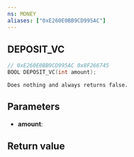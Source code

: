 ```yaml
---
ns: MONEY
aliases: ["0xE260E0BB9CD995AC"]
---
```

## DEPOSIT_VC

```c
// 0xE260E0BB9CD995AC 0x8F266745
BOOL DEPOSIT_VC(int amount);
```

```
Does nothing and always returns false.
```

## Parameters
* **amount**: 

## Return value

